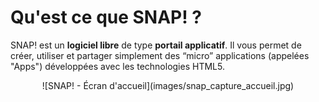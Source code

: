 Qu'est ce que SNAP! ?
=====================

SNAP! est un **logiciel libre** de type **portail applicatif**. Il vous permet de créer, utiliser et partager simplement des “micro” applications (appelées "Apps") développées avec les technologies HTML5.

<div style="text-align:center">
![SNAP! - Écran d'accueil](images/snap_capture_accueil.jpg)
</div>
